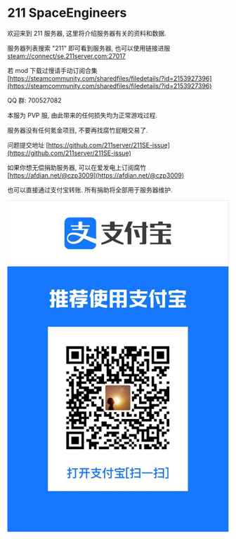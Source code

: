 # 211 SpaceEngineers

欢迎来到 211 服务器, 这里将介绍服务器有关的资料和数据.

服务器列表搜索 "211" 即可看到服务器, 也可以使用链接进服 [steam://connect/se.211server.com:27017](steam://connect/se.211server.com:27017)

若 mod 下载过慢请手动订阅合集 [https://steamcommunity.com/sharedfiles/filedetails/?id=2153927396](https://steamcommunity.com/sharedfiles/filedetails/?id=2153927396)

QQ 群: 700527082

本服为 PVP 服, 由此带来的任何损失均为正常游戏过程.

服务器没有任何氪金项目, 不要再找腐竹屁眼交易了.

问题提交地址 [https://github.com/211server/211SE-issue](https://github.com/211server/211SE-issue)

如果你想无偿捐助服务器, 可以在爱发电上订阅腐竹 [https://afdian.net/@czp3009](https://afdian.net/@czp3009)

也可以直接通过支付宝转账. 所有捐助将全部用于服务器维护.

![](<.gitbook/assets/image (4).png>)
